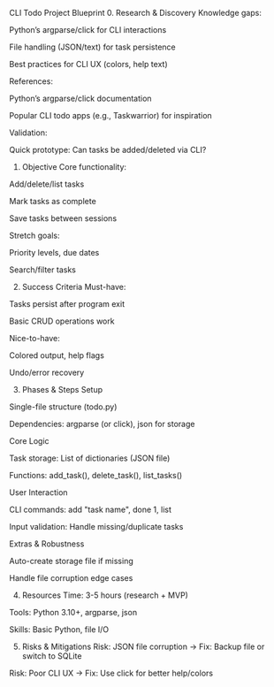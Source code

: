 CLI Todo Project Blueprint
0. Research & Discovery
Knowledge gaps:

Python’s argparse/click for CLI interactions

File handling (JSON/text) for task persistence

Best practices for CLI UX (colors, help text)

References:

Python’s argparse/click documentation

Popular CLI todo apps (e.g., Taskwarrior) for inspiration

Validation:

Quick prototype: Can tasks be added/deleted via CLI?

1. Objective
Core functionality:

Add/delete/list tasks

Mark tasks as complete

Save tasks between sessions

Stretch goals:

Priority levels, due dates

Search/filter tasks

2. Success Criteria
Must-have:

Tasks persist after program exit

Basic CRUD operations work

Nice-to-have:

Colored output, help flags

Undo/error recovery

3. Phases & Steps
Setup

Single-file structure (todo.py)

Dependencies: argparse (or click), json for storage

Core Logic

Task storage: List of dictionaries (JSON file)

Functions: add_task(), delete_task(), list_tasks()

User Interaction

CLI commands: add "task name", done 1, list

Input validation: Handle missing/duplicate tasks

Extras & Robustness

Auto-create storage file if missing

Handle file corruption edge cases

4. Resources
Time: 3-5 hours (research + MVP)

Tools: Python 3.10+, argparse, json

Skills: Basic Python, file I/O

5. Risks & Mitigations
Risk: JSON file corruption → Fix: Backup file or switch to SQLite

Risk: Poor CLI UX → Fix: Use click for better help/colors